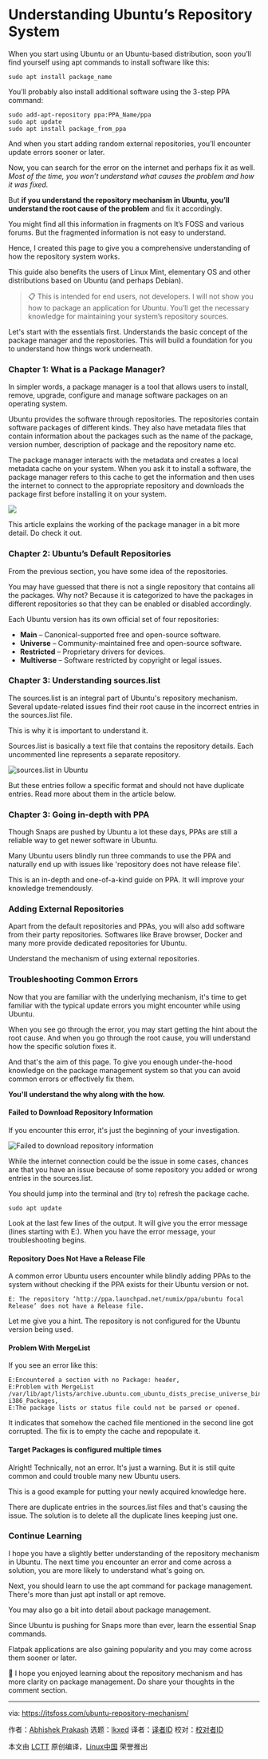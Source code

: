 [#]: subject: "Understanding Ubuntu’s Repository System"
[#]: via: "https://itsfoss.com/ubuntu-repository-mechanism/"
[#]: author: "Abhishek Prakash https://itsfoss.com/author/abhishek/"
[#]: collector: "lkxed"
[#]: translator: "HankChow"
[#]: reviewer: " "
[#]: publisher: " "
[#]: url: " "

Understanding Ubuntu’s Repository System
======

When you start using Ubuntu or an Ubuntu-based distribution, soon you’ll find yourself using apt commands to install software like this:

```
sudo apt install package_name
```

You’ll probably also install additional software using the 3-step PPA command:

```
sudo add-apt-repository ppa:PPA_Name/ppa
sudo apt update
sudo apt install package_from_ppa
```

And when you start adding random external repositories, you’ll encounter update errors sooner or later.

Now, you can search for the error on the internet and perhaps fix it as well. _Most of the time, you won’t understand what causes the problem and how it was fixed._

But **if you understand the repository mechanism in Ubuntu, you’ll understand the root cause of the problem** and fix it accordingly.

You might find all this information in fragments on It’s FOSS and various forums. But the fragmented information is not easy to understand.

Hence, I created this page to give you a comprehensive understanding of how the repository system works.

This guide also benefits the users of Linux Mint, elementary OS and other distributions based on Ubuntu (and perhaps Debian).

> 📋 This is intended for end users, not developers. I will not show you how to package an application for Ubuntu. You’ll get the necessary knowledge for maintaining your system’s repository sources.

Let's start with the essentials first. Understands the basic concept of the package manager and the repositories. This will build a foundation for you to understand how things work underneath.

### Chapter 1: What is a Package Manager?

In simpler words, a package manager is a tool that allows users to install, remove, upgrade, configure and manage software packages on an operating system.

Ubuntu provides the software through repositories. The repositories contain software packages of different kinds. They also have metadata files that contain information about the packages such as the name of the package, version number, description of package and the repository name etc.

The package manager interacts with the metadata and creates a local metadata cache on your system. When you ask it to install a software, the package manager refers to this cache to get the information and then uses the internet to connect to the appropriate repository and downloads the package first before installing it on your system.

![][1]

This article explains the working of the package manager in a bit more detail. Do check it out.

### Chapter 2: Ubuntu’s Default Repositories

From the previous section, you have some idea of the repositories.

You may have guessed that there is not a single repository that contains all the packages. Why not? Because it is categorized to have the packages in different repositories so that they can be enabled or disabled accordingly.

Each Ubuntu version has its own official set of four repositories:

- **Main** – Canonical-supported free and open-source software.
- **Universe** – Community-maintained free and open-source software.
- **Restricted** – Proprietary drivers for devices.
- **Multiverse** – Software restricted by copyright or legal issues.

### Chapter 3: Understanding sources.list

The sources.list is an integral part of Ubuntu's repository mechanism. Several update-related issues find their root cause in the incorrect entries in the sources.list file.

This is why it is important to understand it.

Sources.list is basically a text file that contains the repository details. Each uncommented line represents a separate repository.

![sources.list in Ubuntu][2]

But these entries follow a specific format and should not have duplicate entries. Read more about them in the article below.

### Chapter 3: Going in-depth with PPA

Though Snaps are pushed by Ubuntu a lot these days, PPAs are still a reliable way to get newer software in Ubuntu.

Many Ubuntu users blindly run three commands to use the PPA and naturally end up with issues like 'repository does not have release file'.

This is an in-depth and one-of-a-kind guide on PPA. It will improve your knowledge tremendously.

### Adding External Repositories

Apart from the default repositories and PPAs, you will also add software from their party repositories. Softwares like Brave browser, Docker and many more provide dedicated repositories for Ubuntu.

Understand the mechanism of using external repositories.

### Troubleshooting Common Errors

Now that you are familiar with the underlying mechanism, it's time to get familiar with the typical update errors you might encounter while using Ubuntu.

When you see go through the error, you may start getting the hint about the root cause. And when you go through the root cause, you will understand how the specific solution fixes it.

And that's the aim of this page. To give you enough under-the-hood knowledge on the package management system so that you can avoid common errors or effectively fix them.

**You'll understand the why along with the how.**

#### Failed to Download Repository Information

If you encounter this error, it's just the beginning of your investigation.

![Failed to download repository information][3]

While the internet connection could be the issue in some cases, chances are that you have an issue because of some repository you added or wrong entries in the sources.list.

You should jump into the terminal and (try to) refresh the package cache.

```
sudo apt update
```

Look at the last few lines of the output. It will give you the error message (lines starting with E:). When you have the error message, your troubleshooting begins.

#### Repository Does Not Have a Release File

A common error Ubuntu users encounter while blindly adding PPAs to the system without checking if the PPA exists for their Ubuntu version or not.

```
E: The repository ‘http://ppa.launchpad.net/numix/ppa/ubuntu focal Release’ does not have a Release file.
```

Let me give you a hint. The repository is not configured for the Ubuntu version being used.

#### Problem With MergeList

If you see an error like this:

```
E:Encountered a section with no Package: header,
E:Problem with MergeList /var/lib/apt/lists/archive.ubuntu.com_ubuntu_dists_precise_universe_binary-i386_Packages,
E:The package lists or status file could not be parsed or opened.
```

It indicates that somehow the cached file mentioned in the second line got corrupted. The fix is to empty the cache and repopulate it.

#### Target Packages is configured multiple times

Alright! Technically, not an error. It's just a warning. But it is still quite common and could trouble many new Ubuntu users.

This is a good example for putting your newly acquired knowledge here.

There are duplicate entries in the sources.list files and that's causing the issue. The solution is to delete all the duplicate lines keeping just one.

### Continue Learning

I hope you have a slightly better understanding of the repository mechanism in Ubuntu. The next time you encounter an error and come across a solution, you are more likely to understand what's going on.

Next, you should learn to use the apt command for package management. There's more than just apt install or apt remove.

You may also go a bit into detail about package management.

Since Ubuntu is pushing for Snaps more than ever, learn the essential Snap commands.

Flatpak applications are also gaining popularity and you may come across them sooner or later.

💬 I hope you enjoyed learning about the repository mechanism and has more clarity on package management. Do share your thoughts in the comment section.

--------------------------------------------------------------------------------

via: https://itsfoss.com/ubuntu-repository-mechanism/

作者：[Abhishek Prakash][a]
选题：[lkxed][b]
译者：[译者ID](https://github.com/译者ID)
校对：[校对者ID](https://github.com/校对者ID)

本文由 [LCTT](https://github.com/LCTT/TranslateProject) 原创编译，[Linux中国](https://linux.cn/) 荣誉推出

[a]: https://itsfoss.com/author/abhishek/
[b]: https://github.com/lkxed/
[1]: https://itsfoss.com/content/images/2023/04/image.png
[2]: https://itsfoss.com/content/images/2023/07/image-4.png
[3]: https://itsfoss.com/content/images/2023/07/failed-to-download-repository-information-1.png
